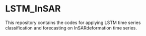 # LSTM_InSAR
This repository contains the codes for applying LSTM time series classification and forecasting on InSARdeformation time series.
